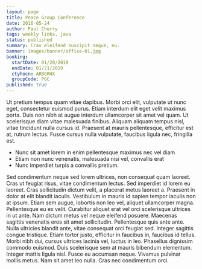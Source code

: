 ```yaml
---
layout: page
title: Peace Group Conference
date: 2016-05-24
author: Paul Cherry
tags: weekly links, java
status: published
summary: Cras eleifend suscipit neque, eu.
banner: images/banner/office-01.jpg
booking:
  startDate: 01/20/2019
  endDate: 01/21/2019
  ctyhocn: ARBGRHX
  groupCode: PGC
published: true
---
```

Ut pretium tempus quam vitae dapibus. Morbi orci elit, vulputate ut nunc eget, consectetur euismod purus. Etiam interdum elit eget velit maximus porta. Duis non nibh at augue interdum ullamcorper sit amet vel quam. Ut scelerisque diam vitae malesuada finibus. Aliquam aliquam tempus nisl, vitae tincidunt nulla cursus id. Praesent at mauris pellentesque, efficitur est at, rutrum lectus. Fusce cursus nulla vulputate, faucibus ligula nec, fringilla est.

* Nunc sit amet lorem in enim pellentesque maximus nec vel diam
* Etiam non nunc venenatis, malesuada nisi vel, convallis erat
* Nunc imperdiet turpis a convallis pretium.

Sed condimentum neque sed lorem ultrices, non consequat quam laoreet. Cras ut feugiat risus, vitae condimentum lectus. Sed imperdiet id lorem eu laoreet. Cras sollicitudin dictum velit, a placerat metus laoreet a. Praesent in dolor at elit blandit iaculis. Vestibulum in mauris id sapien tempor iaculis non at ipsum. Etiam sem augue, lobortis non leo vel, aliquet ullamcorper magna. Pellentesque eu ex velit. Curabitur aliquet erat vel orci scelerisque ultrices in ut ante. Nam dictum metus vel neque eleifend posuere. Maecenas sagittis venenatis eros sit amet sollicitudin. Pellentesque quis ante ante.
Nulla ultricies blandit ante, vitae consequat orci feugiat sed. Integer sagittis congue tristique. Etiam tortor justo, efficitur in faucibus in, faucibus id tellus. Morbi nibh dui, cursus ultrices lacinia vel, luctus in leo. Phasellus dignissim commodo euismod. Duis scelerisque sem at mauris bibendum elementum. Integer mattis ligula nisl. Fusce eu accumsan neque. Vivamus pulvinar mollis metus. Nam sit amet leo nulla. Cras nec condimentum orci.
